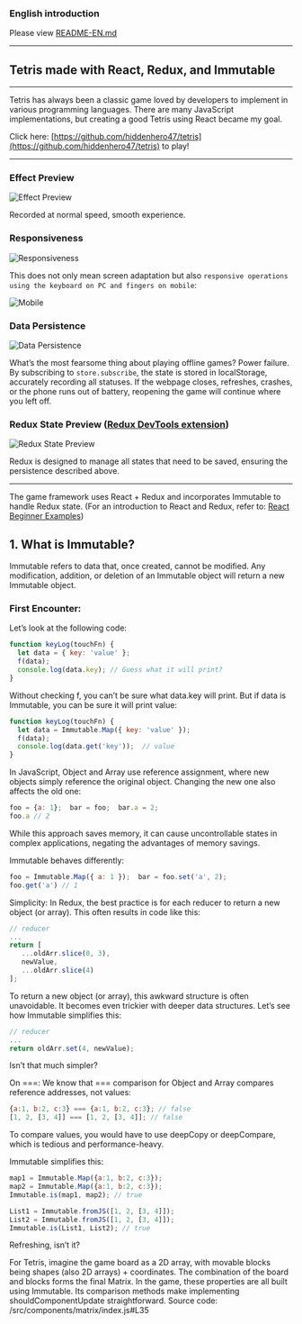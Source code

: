 ### English introduction
Please view [README-EN.md](https://github.com/hiddenhero47/tetris/blob/master/README-EN.md)

----
## Tetris made with React, Redux, and Immutable

----
Tetris has always been a classic game loved by developers to implement in various programming languages. There are many JavaScript implementations, but creating a good Tetris using React became my goal.

Click here: [https://github.com/hiddenhero47/tetris](https://github.com/hiddenhero47/tetris) to play!

----
### Effect Preview
![Effect Preview](https://img.alicdn.com/tps/TB1Ag7CNXXXXXaoXXXXXXXXXXXX-320-483.gif)

Recorded at normal speed, smooth experience.

### Responsiveness
![Responsiveness](https://img.alicdn.com/tps/TB1AdjZNXXXXXcCapXXXXXXXXXX-480-343.gif)

This does not only mean screen adaptation but also `responsive operations using the keyboard on PC and fingers on mobile`:

![Mobile](https://img.alicdn.com/tps/TB1kvJyOVXXXXbhaFXXXXXXXXXX-320-555.gif)

### Data Persistence
![Data Persistence](https://img.alicdn.com/tps/TB1EY7cNXXXXXXraXXXXXXXXXXX-320-399.gif)

What’s the most fearsome thing about playing offline games? Power failure. By subscribing to `store.subscribe`, the state is stored in localStorage, accurately recording all statuses. If the webpage closes, refreshes, crashes, or the phone runs out of battery, reopening the game will continue where you left off.

### Redux State Preview ([Redux DevTools extension](https://github.com/zalmoxisus/redux-devtools-extension))
![Redux State Preview](https://img.alicdn.com/tps/TB1hGQqNXXXXXX3XFXXXXXXXXXX-640-381.gif)

Redux is designed to manage all states that need to be saved, ensuring the persistence described above.

----
The game framework uses React + Redux and incorporates Immutable to handle Redux state. (For an introduction to React and Redux, refer to: [React Beginner Examples](http://www.ruanyifeng.com/blog/2015/03/react.html))

## 1. What is Immutable?
Immutable refers to data that, once created, cannot be modified. Any modification, addition, or deletion of an Immutable object will return a new Immutable object.

### First Encounter:
Let’s look at the following code:
``` JavaScript
function keyLog(touchFn) {
  let data = { key: 'value' };
  f(data);
  console.log(data.key); // Guess what it will print?
}
```

Without checking f, you can’t be sure what data.key will print. But if data is Immutable, you can be sure it will print value:
``` JavaScript
function keyLog(touchFn) {
  let data = Immutable.Map({ key: 'value' });
  f(data);
  console.log(data.get('key'));  // value
}
```

In JavaScript, Object and Array use reference assignment, where new objects simply reference the original object. Changing the new one also affects the old one:
``` JavaScript
foo = {a: 1};  bar = foo;  bar.a = 2;
foo.a // 2
```

While this approach saves memory, it can cause uncontrollable states in complex applications, negating the advantages of memory savings.

Immutable behaves differently:
``` JavaScript
foo = Immutable.Map({ a: 1 });  bar = foo.set('a', 2);
foo.get('a') // 1
```

Simplicity:
In Redux, the best practice is for each reducer to return a new object (or array). This often results in code like this:
``` JavaScript
// reducer
...
return [
   ...oldArr.slice(0, 3),
   newValue,
   ...oldArr.slice(4)
];
```

To return a new object (or array), this awkward structure is often unavoidable. It becomes even trickier with deeper data structures. Let’s see how Immutable simplifies this:
``` JavaScript
// reducer
...
return oldArr.set(4, newValue);
```

Isn’t that much simpler?

On ===:
We know that === comparison for Object and Array compares reference addresses, not values:

``` JavaScript
{a:1, b:2, c:3} === {a:1, b:2, c:3}; // false
[1, 2, [3, 4]] === [1, 2, [3, 4]]; // false
```

To compare values, you would have to use deepCopy or deepCompare, which is tedious and performance-heavy.

Immutable simplifies this:
``` JavaScript
map1 = Immutable.Map({a:1, b:2, c:3});
map2 = Immutable.Map({a:1, b:2, c:3});
Immutable.is(map1, map2); // true

List1 = Immutable.fromJS([1, 2, [3, 4]]);
List2 = Immutable.fromJS([1, 2, [3, 4]]);
Immutable.is(List1, List2); // true
```

Refreshing, isn’t it?

For Tetris, imagine the game board as a 2D array, with movable blocks being shapes (also 2D arrays) + coordinates. The combination of the board and blocks forms the final Matrix. In the game, these properties are all built using Immutable. Its comparison methods make implementing shouldComponentUpdate straightforward. Source code: /src/components/matrix/index.js#L35
